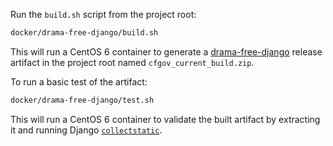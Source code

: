 Run the `build.sh` script from the project root:

```sh
docker/drama-free-django/build.sh
```

This will run a CentOS 6 container to generate a [drama-free-django](https://github.com/cfpb/drama-free-django) release artifact in the project root named `cfgov_current_build.zip`.

To run a basic test of the artifact:

```sh
docker/drama-free-django/test.sh
```

This will run a CentOS 6 container to validate the built artifact by extracting it and running Django
[`collectstatic`](https://docs.djangoproject.com/en/1.11/ref/contrib/staticfiles/#collectstatic).
